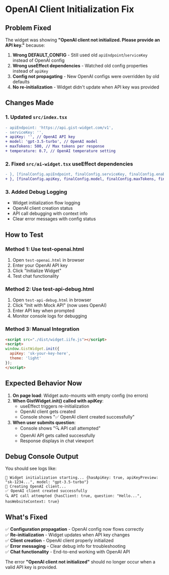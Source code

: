 # OpenAI Client Initialization Fix

## Problem Fixed
The widget was showing **"OpenAI client not initialized. Please provide an API key."** because:

1. **Wrong DEFAULT_CONFIG** - Still used old `apiEndpoint`/`serviceKey` instead of OpenAI config
2. **Wrong useEffect dependencies** - Watched old config properties instead of `apiKey`
3. **Config not propagating** - New OpenAI configs were overridden by old defaults
4. **No re-initialization** - Widget didn't update when API key was provided

## Changes Made

### 1. Updated `src/index.tsx`
```diff
- apiEndpoint: 'https://api.gist-widget.com/v1',
- serviceKey: '',
+ apiKey: '', // OpenAI API key
+ model: 'gpt-3.5-turbo', // OpenAI model
+ maxTokens: 500, // Max tokens per response
+ temperature: 0.7, // OpenAI temperature setting
```

### 2. Fixed `src/ai-widget.tsx` useEffect dependencies
```diff
- }, [finalConfig.apiEndpoint, finalConfig.serviceKey, finalConfig.enableWebsiteContext])
+ }, [finalConfig.apiKey, finalConfig.model, finalConfig.maxTokens, finalConfig.temperature, finalConfig.customSystemPrompt, finalConfig.enableWebsiteContext])
```

### 3. Added Debug Logging
- Widget initialization flow logging
- OpenAI client creation status
- API call debugging with context info
- Clear error messages with config status

## How to Test

### Method 1: Use test-openai.html
1. Open `test-openai.html` in browser
2. Enter your OpenAI API key
3. Click "Initialize Widget"
4. Test chat functionality

### Method 2: Use test-api-debug.html  
1. Open `test-api-debug.html` in browser
2. Click "Init with Mock API" (now uses OpenAI)
3. Enter API key when prompted
4. Monitor console logs for debugging

### Method 3: Manual Integration
```html
<script src="./dist/widget.iife.js"></script>
<script>
window.GistWidget.init({
  apiKey: 'sk-your-key-here',
  theme: 'light'
});
</script>
```

## Expected Behavior Now

1. **On page load**: Widget auto-mounts with empty config (no errors)
2. **When GistWidget.init() called with apiKey**: 
   - useEffect triggers re-initialization
   - OpenAI client gets created
   - Console shows "✅ OpenAI client created successfully"
3. **When user submits question**:
   - Console shows "🔍 API call attempted"
   - OpenAI API gets called successfully
   - Response displays in chat viewport

## Debug Console Output

You should see logs like:
```
🔧 Widget initialization starting... {hasApiKey: true, apiKeyPreview: "sk-1234...", model: "gpt-3.5-turbo"}
🤖 Creating OpenAI client...
✅ OpenAI client created successfully
🔍 API call attempted {hasClient: true, question: "Hello...", hasWebsiteContext: true}
```

## What's Fixed

✅ **Configuration propagation** - OpenAI config now flows correctly  
✅ **Re-initialization** - Widget updates when API key changes  
✅ **Client creation** - OpenAI client properly initialized  
✅ **Error messaging** - Clear debug info for troubleshooting  
✅ **Chat functionality** - End-to-end working with OpenAI API  

The error **"OpenAI client not initialized"** should no longer occur when a valid API key is provided.